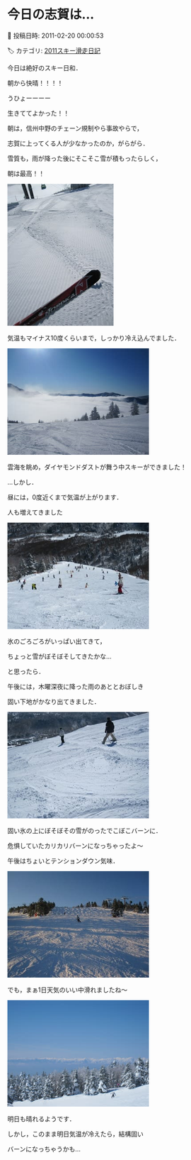 # 今日の志賀は…

📅 投稿日時: 2011-02-20 00:00:53

🏷️ カテゴリ: [2011スキー滑走日記](ca488c98cfb9169941c3e73770dcefb56.md)

今日は絶好のスキー日和．


朝から快晴！！！！





うひょーーーー


生きててよかった！！





朝は，信州中野のチェーン規制やら事故やらで，


志賀に上ってくる人が少なかったのか，がらがら．





雪質も，雨が降った後にそこそこ雪が積もったらしく，


朝は最高！！




![cafd7f701a86fd40f4f569239438d115.jpg](images/cafd7f701a86fd40f4f569239438d115.jpg)




気温もマイナス10度くらいまで，しっかり冷え込んでました．







![c7a9e769d9c7a07d2fe528f975a7d51e.jpg](images/c7a9e769d9c7a07d2fe528f975a7d51e.jpg)




雲海を眺め，ダイヤモンドダストが舞う中スキーができました！





…しかし．


昼には，0度近くまで気温が上がります．


人も増えてきました




![61d1506e40df484e51eecc093fb73890.jpg](images/61d1506e40df484e51eecc093fb73890.jpg)




氷のごろごろがいっぱい出てきて，


ちょっと雪がぼそぼそしてきたかな…


と思ったら．


午後には，木曜深夜に降った雨のあととおぼしき


固い下地がかなり出てきました．




![4ab6206672714c079a9cbb0f8d455890.jpg](images/4ab6206672714c079a9cbb0f8d455890.jpg)




固い氷の上にぼそぼその雪がのったでこぼこバーンに．


危惧していたカリカリバーンになっちゃったよ～


午後はちょいとテンションダウン気味．




![f3f0b27ae6a17da22824083444401881.jpg](images/f3f0b27ae6a17da22824083444401881.jpg)







でも，まぁ1日天気のいい中滑れましたね～




![d143ca000f8db4f93c9cd1123bd25f22.jpg](images/d143ca000f8db4f93c9cd1123bd25f22.jpg)




明日も晴れるようです．


しかし，このまま明日気温が冷えたら，結構固い


バーンになっちゃうかも…
